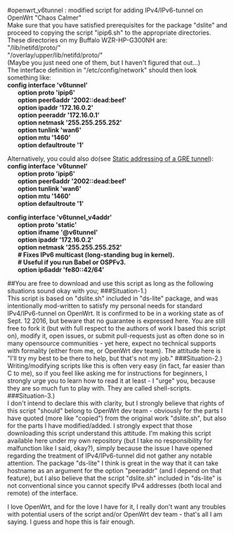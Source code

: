 #openwrt_v6tunnel : modified script for adding IPv4/IPv6-tunnel on OpenWrt "Chaos Calmer"  
Make sure that you have satisfied prerequisites for the package "dslite" and proceed to copying the script "ipip6.sh" to the appropriate directories.  
These directories on my Buffalo WZR-HP-G300NH are:  
"/lib/netifd/proto/"  
"/overlay/upper/lib/netifd/proto/"  
(Maybe you just need one of them, but I haven't figured that out...)  
The interface definition in "/etc/config/network" should then look something like:  
__config interface 'v6tunnel'__   
&nbsp;&nbsp;&nbsp;&nbsp;&nbsp;&nbsp;__option proto 'ipip6'__  
&nbsp;&nbsp;&nbsp;&nbsp;&nbsp;&nbsp;__option peer6addr '2002::dead:beef'__  
&nbsp;&nbsp;&nbsp;&nbsp;&nbsp;&nbsp;__option ipaddr '172.16.0.2'__  
&nbsp;&nbsp;&nbsp;&nbsp;&nbsp;&nbsp;__option peeraddr '172.16.0.1'__  
&nbsp;&nbsp;&nbsp;&nbsp;&nbsp;&nbsp;__option netmask '255.255.255.252'__  
&nbsp;&nbsp;&nbsp;&nbsp;&nbsp;&nbsp;__option tunlink 'wan6'__  
&nbsp;&nbsp;&nbsp;&nbsp;&nbsp;&nbsp;__option mtu '1460'__  
&nbsp;&nbsp;&nbsp;&nbsp;&nbsp;&nbsp;__option defaultroute '1'__  
  
Alternatively, you could also do(see [Static addressing of a GRE tunnel](https://wiki.openwrt.org/doc/uci/network#static_addressing_of_a_gre_tunnel)):  
__config interface 'v6tunnel'__   
&nbsp;&nbsp;&nbsp;&nbsp;&nbsp;&nbsp;__option proto 'ipip6'__  
&nbsp;&nbsp;&nbsp;&nbsp;&nbsp;&nbsp;__option peer6addr '2002::dead:beef'__  
&nbsp;&nbsp;&nbsp;&nbsp;&nbsp;&nbsp;__option tunlink 'wan6'__  
&nbsp;&nbsp;&nbsp;&nbsp;&nbsp;&nbsp;__option mtu '1460'__  
&nbsp;&nbsp;&nbsp;&nbsp;&nbsp;&nbsp;__option defaultroute '1'__  
  
__config interface 'v6tunnel_v4addr'__   
&nbsp;&nbsp;&nbsp;&nbsp;&nbsp;&nbsp;__option proto 'static'__  
&nbsp;&nbsp;&nbsp;&nbsp;&nbsp;&nbsp;__option ifname '@v6tunnel'__  
&nbsp;&nbsp;&nbsp;&nbsp;&nbsp;&nbsp;__option ipaddr '172.16.0.2'__   
&nbsp;&nbsp;&nbsp;&nbsp;&nbsp;&nbsp;__option netmask '255.255.255.252'__  
&nbsp;&nbsp;&nbsp;&nbsp;&nbsp;&nbsp;__# Fixes IPv6 multicast (long-standing bug in kernel).__  
&nbsp;&nbsp;&nbsp;&nbsp;&nbsp;&nbsp;__# Useful if you run Babel or OSPFv3.__  
&nbsp;&nbsp;&nbsp;&nbsp;&nbsp;&nbsp;__option ip6addr 'fe80::42/64'__  





##You are free to download and use this script as long as the following situations sound okay with you;
###Situation-1.)  
This script is based on "dslite.sh" included in "ds-lite" package, and was intentionally mod-written to satisfy my personal needs for standard IPv4/IPv6-tunnel on OpenWrt. It is confirmed to be in a working state as of Sept. 12 2016, but beware that no guarantee is expressed here. You are still free to fork it (but with full respect to the authors of work I based this script on), modify it, open issues, or submit pull-requests just as often done so in many opensource communities - yet here, expect no technical supports with formality (either from me, or OpenWrt dev team).
The attitude here is "I'll try my best to be there to help, but that's not my job."
###Situation-2.)  
Writing/modifying scripts like this is often very easy (in fact, far easier than C to me), so if you feel like asking me for instructions for beginners, I strongly urge you to learn how to read it at least - I "urge" you, because they are so much fun to play with. They are called shell-scripts.
###Situation-3.)  
I don't intend to declare this with clarity, but I strongly believe that rights of this script "should" belong to OpenWrt dev team - obviously for the parts I have quoted (more like "copied") from the original work "dslite.sh", but also for the parts I have modified/added. I strongly expect that those downloading this script understand this attitude. I'm making this script available here under my own repository (but I take no responsibility for malfunction like I said, okay?), simply because the issue I have opened regarding the treatment of IPv4/IPv6-tunnel did not gather any notable attention. The package "ds-lite" I think is great in the way that it can take hostname as an argument for the option "peeraddr" (and I depend on that feature), but I also believe that the script "dslite.sh" included in "ds-lite" is not conventional since you cannot specify IPv4 addresses (both local and remote) of the interface.  
  
I love OpenWrt, and for the love I have for it, I really don't want any troubles with potential users of the script and/or OpenWrt dev team - that's all I am saying. I guess and hope this is fair enough.


